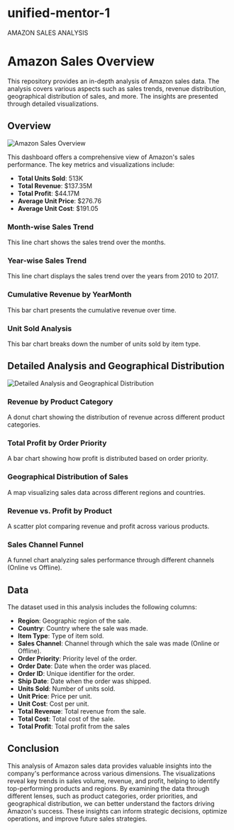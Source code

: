 # unified-mentor-1
AMAZON SALES ANALYSIS

# Amazon Sales Overview

This repository provides an in-depth analysis of Amazon sales data. The analysis covers various aspects such as sales trends, revenue distribution, geographical distribution of sales, and more. The insights are presented through detailed visualizations.

## Overview

![Amazon Sales Overview](path/to/overview-image.png)

This dashboard offers a comprehensive view of Amazon's sales performance. The key metrics and visualizations include:

- **Total Units Sold**: 513K
- **Total Revenue**: $137.35M
- **Total Profit**: $44.17M
- **Average Unit Price**: $276.76
- **Average Unit Cost**: $191.05

### Month-wise Sales Trend

This line chart shows the sales trend over the months.

### Year-wise Sales Trend

This line chart displays the sales trend over the years from 2010 to 2017.

### Cumulative Revenue by YearMonth

This bar chart presents the cumulative revenue over time.

### Unit Sold Analysis

This bar chart breaks down the number of units sold by item type.

## Detailed Analysis and Geographical Distribution

![Detailed Analysis and Geographical Distribution](path/to/detailed-analysis-image.png)

### Revenue by Product Category

A donut chart showing the distribution of revenue across different product categories.

### Total Profit by Order Priority

A bar chart showing how profit is distributed based on order priority.

### Geographical Distribution of Sales

A map visualizing sales data across different regions and countries.

### Revenue vs. Profit by Product

A scatter plot comparing revenue and profit across various products.

### Sales Channel Funnel

A funnel chart analyzing sales performance through different channels (Online vs Offline).

## Data

The dataset used in this analysis includes the following columns:

- **Region**: Geographic region of the sale.
- **Country**: Country where the sale was made.
- **Item Type**: Type of item sold.
- **Sales Channel**: Channel through which the sale was made (Online or Offline).
- **Order Priority**: Priority level of the order.
- **Order Date**: Date when the order was placed.
- **Order ID**: Unique identifier for the order.
- **Ship Date**: Date when the order was shipped.
- **Units Sold**: Number of units sold.
- **Unit Price**: Price per unit.
- **Unit Cost**: Cost per unit.
- **Total Revenue**: Total revenue from the sale.
- **Total Cost**: Total cost of the sale.
- **Total Profit**: Total profit from the sales

## Conclusion

This analysis of Amazon sales data provides valuable insights into the company's performance across various dimensions. The visualizations reveal key trends in sales volume, revenue, and profit, helping to identify top-performing products and regions. By examining the data through different lenses, such as product categories, order priorities, and geographical distribution, we can better understand the factors driving Amazon's success. These insights can inform strategic decisions, optimize operations, and improve future sales strategies.
